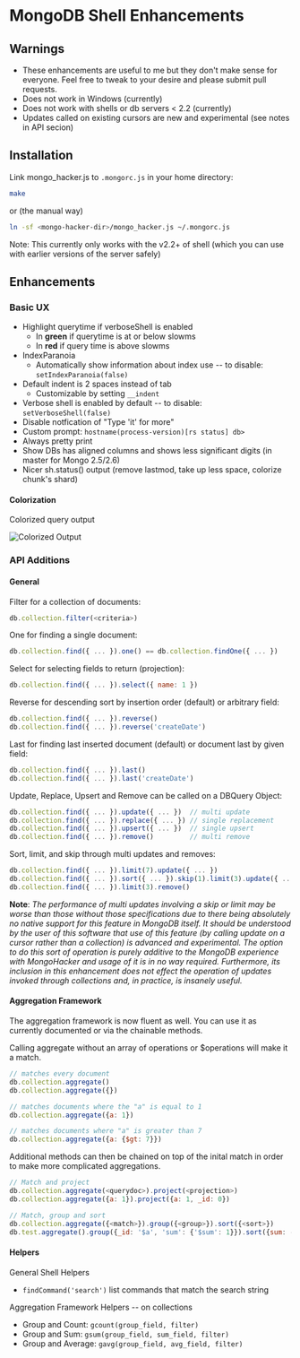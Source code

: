 # MongoDB Shell Enhancements

## Warnings

* These enhancements are useful to me but they don't make sense for everyone. Feel free to tweak to your desire and please submit pull requests.
* Does not work in Windows (currently)
* Does not work with shells or db servers < 2.2 (currently)
* Updates called on existing cursors are new and experimental (see notes in API secion)

## Installation

Link mongo_hacker.js to `.mongorc.js` in your home directory:

```sh
make
```

or (the manual way)

```sh
ln -sf <mongo-hacker-dir>/mongo_hacker.js ~/.mongorc.js
```

Note: This currently only works with the v2.2+ of shell (which you can use with earlier versions of the server safely)

## Enhancements

### Basic UX

  - Highlight querytime if verboseShell is enabled
    - In **green** if querytime is at or below slowms
    - In **red** if query time is above slowms
  - IndexParanoia
    - Automatically show information about index use -- to disable: `setIndexParanoia(false)`
  - Default indent is 2 spaces instead of tab
    - Customizable by setting `__indent`
  - Verbose shell is enabled by default -- to disable: `setVerboseShell(false)`
  - Disable notfication of "Type 'it' for more"
  - Custom prompt: `hostname(process-version)[rs status] db>`
  - Always pretty print
  - Show DBs has aligned columns and shows less significant digits (in master for Mongo 2.5/2.6)
  - Nicer sh.status() output (remove lastmod, take up less space, colorize chunk's shard)

#### Colorization

Colorized query output

![Colorized Output](http://tylerbrock.github.com/mongo-hacker/screenshots/colorized_shell.png)

### API Additions

#### General

Filter for a collection of documents:

```js
db.collection.filter(<criteria>)
```

One for finding a single document:

```js
db.collection.find({ ... }).one() == db.collection.findOne({ ... })
```

Select for selecting fields to return (projection):

```js
db.collection.find({ ... }).select({ name: 1 })
```

Reverse for descending sort by insertion order (default) or arbitrary field:

```js
db.collection.find({ ... }).reverse()
db.collection.find({ ... }).reverse('createDate')
```

Last for finding last inserted document (default) or document last by given field:

```js
db.collection.find({ ... }).last()
db.collection.find({ ... }).last('createDate')
```

Update, Replace, Upsert and Remove can be called on a DBQuery Object:

```js
db.collection.find({ ... }).update({ ... })  // multi update
db.collection.find({ ... }).replace({ ... }) // single replacement
db.collection.find({ ... }).upsert({ ... })  // single upsert
db.collection.find({ ... }).remove()         // multi remove
```

Sort, limit, and skip through multi updates and removes:

```js
db.collection.find({ ... }).limit(7).update({ ... })
db.collection.find({ ... }).sort({ ... }).skip(1).limit(3).update({ ... })
db.collection.find({ ... }).limit(3).remove()
```

**Note**: *The performance of multi updates involving a skip or limit may be worse than those without those specifications due to there being absolutely no native support for this feature in MongoDB itself. It should be understood by the user of this software that use of this feature (by calling update on a cursor rather than a collection) is advanced and experimental. The option to do this sort of operation is purely additive to the MongoDB experience with MongoHacker and usage of it is in no way required. Furthermore, its inclusion in this enhancement does not effect the operation of updates invoked through collections and, in practice, is insanely useful.*


#### Aggregation Framework

The aggregation framework is now fluent as well. You can use it as currently documented or via the chainable methods.

Calling aggregate without an array of operations or $operations will make it a match.

```js
// matches every document
db.collection.aggregate()
db.collection.aggregate({})

// matches documents where the "a" is equal to 1
db.collection.aggregate({a: 1})

// matches documents where "a" is greater than 7
db.collection.aggregate({a: {$gt: 7}})
```

Additional methods can then be chained on top of the inital match in order to make more complicated aggregations.

```js
// Match and project
db.collection.aggregate(<querydoc>).project(<projection>)
db.collection.aggregate({a: 1}).project({a: 1, _id: 0})

// Match, group and sort
db.collection.aggregate({<match>}).group({<group>}).sort({<sort>})
db.test.aggregate().group({_id: '$a', 'sum': {'$sum': 1}}).sort({sum: -1})
```

#### Helpers

General Shell Helpers
  - `findCommand('search')` list commands that match the search string

Aggregation Framework Helpers -- on collections
  - Group and Count: `gcount(group_field, filter)`
  - Group and Sum: `gsum(group_field, sum_field, filter)`
  - Group and Average: `gavg(group_field, avg_field, filter)`


